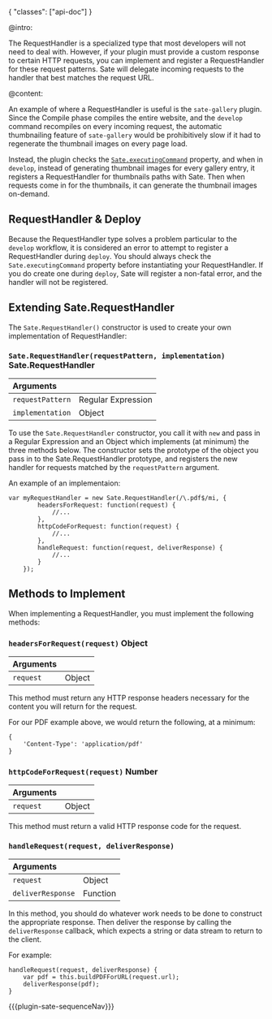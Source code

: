 {
    "classes": ["api-doc"]
}

@intro:

The RequestHandler is a specialized type that most developers will not need to deal with. However, if your plugin must provide a custom response to certain HTTP requests, you can implement and register a RequestHandler for these request patterns. Sate will delegate incoming requests to the handler that best matches the request URL.

@content:

An example of where a RequestHandler is useful is the `sate-gallery` plugin. Since the Compile phase compiles the entire website, and the `develop` command recompiles on every incoming request, the automatic thumbnailing feature of `sate-gallery` would be prohibitively slow if it had to regenerate the thumbnail images on every page load.

Instead, the plugin checks the [`Sate.executingCommand`](/sate-apis/types/sate#executingCommand) property, and when in `develop`, instead of generating thumbnail images for every gallery entry, it registers a RequestHandler for thumbnails paths with Sate. Then when requests come in for the thumbnails, it can generate the thumbnail images on-demand.

## RequestHandler & Deploy

Because the RequestHandler type solves a problem particular to the `develop` workflow, it is considered an error to attempt to register a RequestHandler during `deploy`. You should always check the `Sate.executingCommand` property before instantiating your RequestHandler. If you do create one during `deploy`, Sate will register a non-fatal error, and the handler will not be registered.

## Extending Sate.RequestHandler

The `Sate.RequestHandler()` constructor is used to create your own implementation of RequestHandler:

### <a name="constructor"></a>`Sate.RequestHandler(requestPattern, implementation)` <span class="arrow r"></span> <span class="type sate">Sate.RequestHandler</span>

| Arguments | |
|:-|-|
|`requestPattern`| <span class="type regex">Regular Expression</span>|
|`implementation`| <span class="type object">Object</span>|

To use the `Sate.RequestHandler` constructor, you call it with `new` and pass in a Regular Expression and an Object which implements (at minimum) the three methods below. The constructor sets the prototype of the object you pass in to the Sate.RequestHandler prototype, and registers the new handler for requests matched by the `requestPattern` argument.

An example of an implementaion:

    var myRequestHandler = new Sate.RequestHandler(/\.pdf$/mi, {
            headersForRequest: function(request) {
                //... 
            },
            httpCodeForRequest: function(request) {
                //... 
            },
            handleRequest: function(request, deliverResponse) {
                //... 
            }                
        });


## Methods to Implement

When implementing a RequestHandler, you must implement the following methods:

### <a name="headersForRequest"></a>`headersForRequest(request)` <span class="arrow r"></span> <span class="type object">Object</span>

| Arguments | |
|:-|-|
|`request`| <span class="type object">Object</span>|

This method must return any HTTP response headers necessary for the content you will return for the request. 

For our PDF example above, we would return the following, at a minimum:

    {
        'Content-Type': 'application/pdf'
    }

### <a name="httpCodeForRequest"></a>`httpCodeForRequest(request)` <span class="arrow r"></span> <span class="type number">Number</span>

| Arguments | |
|:-|-|
|`request`| <span class="type object">Object</span>|

This method must return a valid HTTP response code for the request.

### <a name="handleRequest"></a>`handleRequest(request, deliverResponse)`

| Arguments | |
|:-|-|
|`request`| <span class="type object">Object</span>|
|`deliverResponse`| <span class="type function">Function</span>|

In this method, you should do whatever work needs to be done to construct the appropriate response. Then deliver the response by calling the `deliverResponse` callback, which expects a string or data stream to return to the client.

For example:

    handleRequest(request, deliverResponse) {
        var pdf = this.buildPDFForURL(request.url);
        deliverResponse(pdf);
    }


{{{plugin-sate-sequenceNav}}}

